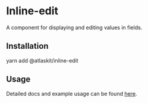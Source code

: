 # Inline-edit

A component for displaying and editing values in fields.

## Installation

yarn add @atlaskit/inline-edit

## Usage

Detailed docs and example usage can be found [here](https://atlaskit.atlassian.com/packages/core/inline-edit).
